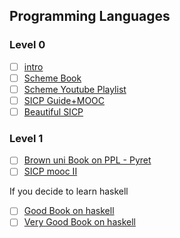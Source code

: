 ## Programming Languages
### Level 0
- [ ] [intro](https://mpc.sh/blog/a-gentle-intro-to-plt/)
- [ ] [Scheme Book](https://ds26gte.github.io/tyscheme/index-Z-H-1.html)
- [ ] [Scheme Youtube Playlist](https://www.youtube.com/playlist?list=PLgyU3jNA6VjRMB-LXXR9ZWcU3-GCzJPm0)
- [ ] [SICP Guide+MOOC](https://github.com/geekodour/sicp-course)
- [ ] [Beautiful SICP](https://sarabander.github.io/sicp/html/index.xhtml)
### Level 1
- [ ] [Brown uni Book on PPL - Pyret](http://papl.cs.brown.edu/2016/index.html)
- [ ] [SICP mooc II]( https://ocw.mit.edu/courses/electrical-engineering-and-computer-science/6-001-structure-and-interpretation-of-computer-programs-spring-2005/video-lectures/)

If you decide to learn haskell
- [ ] [Good Book on haskell](http://dev.stephendiehl.com/hask/)
- [ ] [Very Good Book on haskell](https://drive.google.com/open?id=1Hkm0S-meMDZUU-oRSP2oD-NEBLVbA4jB)
